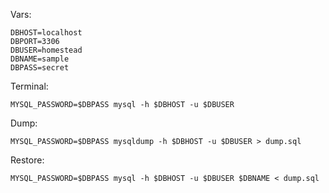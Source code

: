 Vars:
```
DBHOST=localhost
DBPORT=3306
DBUSER=homestead
DBNAME=sample
DBPASS=secret
```

Terminal: 
```
MYSQL_PASSWORD=$DBPASS mysql -h $DBHOST -u $DBUSER
```

Dump: 
```
MYSQL_PASSWORD=$DBPASS mysqldump -h $DBHOST -u $DBUSER > dump.sql
```

Restore: 
```
MYSQL_PASSWORD=$DBPASS mysql -h $DBHOST -u $DBUSER $DBNAME < dump.sql
```
